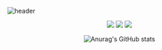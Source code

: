 
![header](https://capsule-render.vercel.app/api?type=slice&color=auto&height=250&section=puter&text=Hello&icon=:low_brightness:&fontSize=80)


  <div align=center><img src="https://img.shields.io/badge/C-A8B9CC?style=flat&logo=C&logoColor=white"/> <img src="https://img.shields.io/badge/Python-3776AB?style=flat&logo=Python&logoColor=white"/> <img src="https://img.shields.io/badge/Java-007396?style=flat&logo=Java&logoColor=white" /></div>

 <div align=center>

 ![Anurag's GitHub stats](https://github-readme-stats.vercel.app/api?username=hayun128&show_icons=true&theme=radical)

</div>
